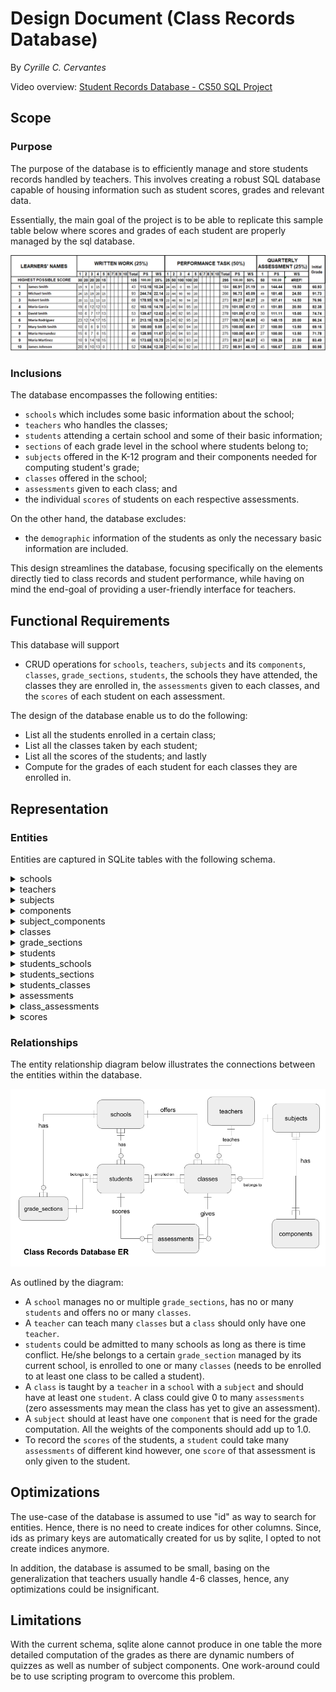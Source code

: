# Design Document (Class Records Database)

By _Cyrille C. Cervantes_

Video overview: [Student Records Database - CS50 SQL Project](https://www.youtube.com/watch?v=AXD-8H0x8uE)

## Scope

### Purpose
The purpose of the database is to efficiently manage and store students records handled by teachers. This involves creating a robust SQL database capable of housing information such as student scores, grades and relevant data.

Essentially, the main goal of the project is to be able to replicate this sample table below where scores and grades of each student are properly managed by the sql database.

![Sample Grading Sheet](grading_sheet.png)

### Inclusions

The database encompasses the following entities:
* `schools` which includes some basic information about the school;
*  `teachers` who handles the classes;
* `students` attending a certain school and some of their basic information;
* `sections` of each grade level in the school where students belong to;
* `subjects` offered in the K-12 program and their components needed for computing student's grade;
* `classes` offered in the school;
* `assessments` given to each class; and
* the individual `scores` of students on each respective assessments.

On the other hand, the database excludes:
- the `demographic` information of the students as only the necessary basic information are included.

This design streamlines the database, focusing specifically on the elements directly tied to class records and student performance, while having on mind the end-goal of providing a user-friendly interface for teachers.

## Functional Requirements

This database will support
* CRUD operations for `schools`, `teachers`, `subjects` and its `components`, `classes`, `grade_sections`, `students`, the schools they have attended, the classes they are enrolled in, the `assessments` given to each classes, and the `scores` of each student on each assessment.

The design of the database enable us to do the following:
- List all the students enrolled in a certain class;
- List all the classes taken by each student;
- List all the scores of the students; and lastly
- Compute for the grades of each student for each classes they are enrolled in.

## Representation

### Entities

Entities are captured in SQLite tables with the following schema.

<details>
  <summary>schools</summary>

The `schools` table includes:
- `id`, which specifies the unique ID for the school as an `INTEGER`. This column thus has the `PRIMARY KEY` constraint applied.
- `name`, which is the official name of the school in `TEXT` form, given `TEXT` is appropriate for name fields.
- `region`, which specifies which region in the Philippines the school belongs to. The type is specified as `TEXT` since there are regions that contain letters in it.
- `division`, which states the division belongs to in `TEXT` type.
</details>

<details>
  <summary>teachers</summary>

The `teachers` table includes the following.
- `id`, which specifies the unique ID for the teacher as an `INTEGER`. This column thus has the `PRIMARY KEY` constraint applied.
- `first_name`, which specifies the first name of the teacher as `TEXT`, given `TEXT` is appropriate for name fields.
- `middle_initial`, which specifies the middle initial of the teacher as `TEXT`. This field is `NULLABLE` since not all people have middle initial.
- `last_name`, which specifies the teachers's last name. `TEXT` is used for the same reason as `first_name`.'s last name. `TEXT` is used for the same reason as `first_name`.

Normally, this table could only contain one data assuming there is only one teacher who handles a certain class.
</details>

<details>
  <summary>subjects</summary>

The `subjects` table includes the following.
- `id`, which specifies the unique ID for the subject as an `INTEGER`. This column thus has the `PRIMARY KEY` constraint applied.
- `name`, which is the official name of the subject in `TEXT` form, given `TEXT` is appropriate for name fields.
- `level` which specifies the grade level of the subject in `INTEGER`. For non grade school subject, this might correspond to the number in the course name.
- `track` which distinguishes the track of the subject, be it belongs to one of the following: _Academic_; _Technical-Vocational-Livelihood_; or _Sports and Arts_. For grade school subjects this is `NULLABLE`.
</details>

<details>
  <summary>components</summary>

The table `components` are where we store the components of a subject needed for grade computation. The table includes the following:
- `id`, which specifies the unique ID for the component as an `INTEGER`. This column thus has the `PRIMARY KEY` constraint applied.
- `name`, which is the name of the component in `TEXT` form, given `TEXT` is appropriate for name fields.
- `percentage`, which specifies the weight of the component in relation to the computation of grades. The data should be in `REAL` type and should be less than or equal to 1.0.
</details>

<details>
  <summary>subject_components</summary>

This table, `subject_components` is where we store the relationship between the subject and its components.
- `subject_id`, which specifies the unique ID for the subject from the `subjects` table.
- `component_id`, which specifies the unique ID for the subject from the `components` table.
- The pair (`subject_id`, `component_id`) is subjected to `UNIQUE` constraint to avoid repeition of data.
</details>

<details>
  <summary>classes</summary>

The `classes` table includes the following.
- `id`, which specifies the unique ID for the class as an `INTEGER`. This column thus has the `PRIMARY KEY` constraint applied.
- `name`, which stores the formatted name of the class in `TEXT` form, given `TEXT` is appropriate for name fields. The name should obey the following format: `{subject} {grad_level} {section_name} A.Y. {year} {sem} Sem`
- `subject_id`, which specifies the ID from the `subjects` table corresponding to the subject taught in the class.
- `teacher_id`, which specifies the ID from the `subjects` table corresponding to the teacher that manages the class.
- `school_id`, which specifies the ID from the `schools` table corresponding to the school where the class is taught.
- `year`, which is the academic year (the first number in `INTEGER`) the class is taught.
- `year`, which is the semester (in `INTEGER`) the class is taught.
</details>

<details>
  <summary>grade_sections</summary>

The `grade_sections` table comprises the following fields:
- `id`: An `INTEGER` representing the unique identifier for each grade section. This field is marked as `NOT NULL` and serves as the `PRIMARY KEY`.
- `grade`: An `INTEGER` indicating the academic grade associated with the section. This field is marked as `NOT NULL`.
- `name`: A `TEXT` field holding the name of the grade section. This field is marked as `NOT NULL`.
- `school_id`: An `INTEGER` specifying the ID from the schools table corresponding to the school where the grade section is located. This field is optional.
- `adviser`: A `TEXT` field storing the name or identifier of the adviser for the grade section. This field is optional.
- `year`: An `INTEGER` denoting the academic year associated with the grade section. Only the first year is stored.
</details>

<details>
  <summary>students</summary>

The `students` table is defined by the following fields:
- `id`: An `INTEGER` serving as the unique identifier for each student. This field is marked as the `PRIMARY KEY`.
- `first_name`: A `TEXT` field representing the first name of the student. This field is marked as `NOT NULL`.
- `middle_name`: A `TEXT` field for capturing the middle name of the student. This field is optional since not all students have middle name.
- `last_name`: A `TEXT` field holding the last name of the student. This field is marked as NOT NULL.
- `birth_date`: A `DATE` field indicating the birth date of the student. This field is optional.
- `gender`: An `INTEGER` field representing the gender of the student.
</details>

<details>
  <summary>students_schools</summary>

The `students_schools` table records the schools that students have attended with the following fields. This table provides information about the schools each student has attended, including start and, if applicable, end dates of attendance.
* `id`: An `INTEGER` serving as the unique identifier for each record in the table. This field is marked as the `PRIMARY KEY`.
* `student_id`: An `INTEGER` indicating the unique ID of the student associated with the school attendance. This field is marked as `NOT NULL` and is linked to the id field in the `students` table through a foreign key constraint.
* `school_id`: An `INTEGER` specifying the unique ID of the school attended by the student. This field is marked as `NOT NULL` and is linked to the id field in the `schools` table through a foreign key constraint.
* `start_date`: A `DATE` field indicating the start date when the student began attending the specified school. This field is marked as NOT NULL.
* `end_date`: A `DATE` field representing the optional end date when the student concluded attendance at the specified school.
</details>

<details>
  <summary>students_sections</summary>

The `students_sections` table documents the sections to which students are assigned, featuring the following fields:
* `id`: An `INTEGER` acting as the unique identifier for each record in the table. This field is marked as the `PRIMARY KEY`.
* `student_id`: An `INTEGER` indicating the unique ID of the student. This field is marked as `NOT NULL` and is linked to the id field in the `students` table through a foreign key constraint.
* `section_id`: An `INTEGER` specifying the unique ID of the grade section to which the student is assigned. This field is marked as `NOT NULL` and is linked to the id field in the `grade_sections` table through a foreign key constraint.

Unique Constraint:
* A `UNIQUE` constraint is applied to the combination of `student_id` and `section_id` fields, ensuring that each student is uniquely associated with a grade section.

This table captures the assignments of students to specific grade sections, preventing duplicate entries for the same student and section pair.
</details>

<details>
  <summary>students_classes</summary>

The `students_classes` table records the classes in which students are enrolled, featuring the following fields:
- `student_id`: An `INTEGER` indicating the unique ID of the student. This field is marked as `NOT NULL` and is linked to the id field in the `students` table through a foreign key constraint.
- `class_id`: An `INTEGER` specifying the unique ID of the class in which the student is enrolled. This field is marked as `NOT NULL` and is linked to the id field in the `classes` table through a foreign key constraint.

Unique Constraint:
- A `UNIQUE` constraint is applied to the combination of `student_id` and `class_id` fields, ensuring that each student is uniquely associated with a class.
</details>

<details>
  <summary>assessments</summary>

The `assessments` table documents assessments under certain `components` with the following fields:
* `id`: An `INTEGER` serving as the unique identifier for each assessment. This field is marked as the `PRIMARY KEY`.
* `name`: A `TEXT` field representing the name of the assessment.
* `max_score`: An `INTEGER` field specifying the maximum achievable score for the assessment. This field is marked as `NOT NULL`.
* `subject_id`: An `INTEGER` indicating the ID from the subjects table corresponding to the subject under which the assessment falls. This field is optional.
* `component_id`: An `INTEGER` specifying the ID from the components table corresponding to the component under which the assessment is categorized. This field is marked as `NOT NULL` and is very much needed for the grade computaiton. It is linked to the id field in the `components` table through a foreign key constraint.
* `quarter`: An `INTEGER` field denoting the quarter during which the assessment is conducted.
</details>


<details>
  <summary>class_assessments</summary>

The `class_assessments` table captures assessments that are given to a certain class:
* `id`: An `INTEGER` serving as the unique identifier for each record in the table. This field is marked as the `PRIMARY KEY`.
* `class_id`: An `INTEGER` specifying the unique ID of the class associated with the assessment. This field is marked as `NOT NULL` and is linked to the id field in the `classes` table through a foreign key constraint.
* `assessment_id`: An `INTEGER` indicating the unique ID of the assessment conducted within the class. This field is marked as `NOT NULL` and is linked to the id field in the `assessments` table through a foreign key constraint.
* `date_given`: A DATE field representing the date on which the assessment was conducted.

Unique Constraint:
- A `UNIQUE` constraint is applied to the combination of `class_id` and `assessment_id` fields, ensuring that each class is uniquely associated with an assessment.
</details>


<details>
  <summary>scores</summary>

The `scores` table stores scores of each student on a certain assessment with the following fields:
* `id`: An `INTEGER` serving as the unique identifier for each score. This field is marked as the `PRIMARY KEY`.
* `student_id`: An `INTEGER` indicating the unique ID of the student for whom the score is recorded. This field is marked as `NOT NUL`L and is linked to the id field in the `students` table through a foreign key constraint.
* `assessment_id`: An INTEGER indicating the unique ID of the assessment for which the score is recorded. This field is marked as `NOT NULL` and is linked to the id field in the `assessments` table through a foreign key constraint.
* `value`: A `REAL` field representing the score achieved by the student. This field has a default value of 0.0 in case the student fails to take the exam.

These tables collectively provide a comprehensive structure for managing information related to student enrollment in classes, assessments, and their respective scores.
</details>


### Relationships

The entity relationship diagram below illustrates the connections between the entities within the database.

![ER Diagram](Class_Records_Database_ER.png)

As outlined by the diagram:
* A `school` manages no or multiple `grade_sections`, has no or many `students` and offers no or many `classes`.
* A `teacher` can teach many `classes` but a `class` should only have one `teacher`.
* `students` could be admitted to many schools as long as there is time conflict. He/she belongs to a certain `grade_section` managed by its current school, is enrolled to one or many `classes` (needs to be enrolled to at least one class to be called a student).
* A `class` is taught by a `teacher` in a `school` with a `subject` and should have at least one `student`. A class could give 0 to many `assessments` (zero assessments may mean the class has yet to give an assessment).
* A `subject` should at least have one `component` that is need for the grade computation. All the weights of the components should add up to 1.0.
* To record the `scores` of the students, a `student` could take many `assessments` of different kind however, one `score` of that assessment is only given to the student.

## Optimizations

The use-case of the database is assumed to use "id" as way to search for entities. Hence, there is no need to create indices for other columns. Since, ids as primary keys are automatically created for us by sqlite, I opted to not create indices anymore.

In addition, the database is assumed to be small, basing on the generalization that teachers usually handle 4-6 classes, hence, any optimizations could be insignificant.

## Limitations

With the current schema, sqlite alone cannot produce in one table the more detailed computation of the grades as there are dynamic numbers of quizzes as well as number of subject components. One work-around could be to use scripting program to overcome this problem.
